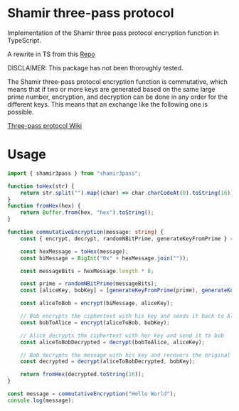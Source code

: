 # Shamir three-pass protocol
Implementation of the Shamir three pass protocol encryption function in TypeScript.

A rewrite in TS from this [Repo](https://github.com/sorribas/shamir3pass)

DISCLAIMER: This package has not been thoroughly tested.

The Shamir three-pass protocol encryption function is commutative, which means that if two or more keys are generated based on the same large prime number, encryption, and decryption can be done in any order for the different keys. This means that an exchange like the following one is possible.

[Three-pass protocol Wiki](https://en.wikipedia.org/wiki/Three-pass_protocol)

# Usage
```ts
import { shamir3pass } from "shamir3pass";

function toHex(str) {
	return str.split("").map((char) => char.charCodeAt(0).toString(16));
}
function fromHex(hex) {
	return Buffer.from(hex, "hex").toString();
}

function commutativeEncryption(message: string) {
	const { encrypt, decrypt, randomNBitPrime, generateKeyFromPrime } = shamir3pass();

	const hexMessage = toHex(message);
	const biMessage = BigInt("0x" + hexMessage.join(""));

	const messageBits = hexMessage.length * 8;

	const prime = randomNBitPrime(messageBits);
	const [aliceKey, bobKey] = [generateKeyFromPrime(prime), generateKeyFromPrime(prime)];

	const aliceToBob = encrypt(biMessage, aliceKey);

	// Bob encrypts the ciphertext with his key and sends it back to Alice
	const bobToAlice = encrypt(aliceToBob, bobKey);

	// Alice decrypts the ciphertext with her key and send it to bob
	const aliceToBobDecrypted = decrypt(bobToAlice, aliceKey);

	// Bob decrypts the message with his key and recovers the original message
	const decrypted = decrypt(aliceToBobDecrypted, bobKey);

	return fromHex(decrypted.toString(16));
}

const message = commutativeEncryption("Hello World");
console.log(message);
```